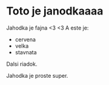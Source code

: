 # Toto je janodkaaaa

Jahodka je fajna <3 <3 A este je:

* cervena
* velka
* stavnata

Dalsi riadok.

Jahodka je proste super.
